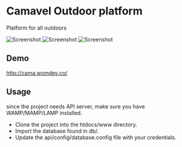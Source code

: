 # Camavel Outdoor platform

Platform for all outdoors

![Screenshot](https://i.imgur.com/ZPUk3bD.jpg)
![Screenshot](http://i.imgur.com/xPLBQ3O.jpg)
![Screenshot](http://i.imgur.com/ES7ACdu.jpg)

## Demo
http://cama.womdev.co/

## Usage
since the project needs API server, make sure you have WAMP/MAMP/LAMP installed.

- Clone the project into the htdocs/www directory.
- Import the database found in db/.
- Update the api/config/database.config file with your credentials.

